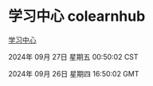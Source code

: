 # 学习中心 colearnhub
[学习中心](http://219.139.198.207:56308/colearnhub/)

2024年 09月 27日 星期五 00:50:02 CST

2024年 09月 26日 星期四 16:50:02 GMT
